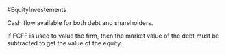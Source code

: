 #EquityInvestements 

Cash flow available for both debt and shareholders. 

If FCFF is used to value the firm, then the market value of the debt must be subtracted to get the value of the equity. 